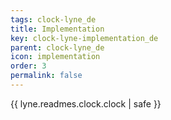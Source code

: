 ```yaml
---
tags: clock-lyne_de
title: Implementation
key: clock-lyne-implementation_de
parent: clock-lyne_de
icon: implementation
order: 3
permalink: false  
---
```

{{ lyne.readmes.clock.clock | safe }}


